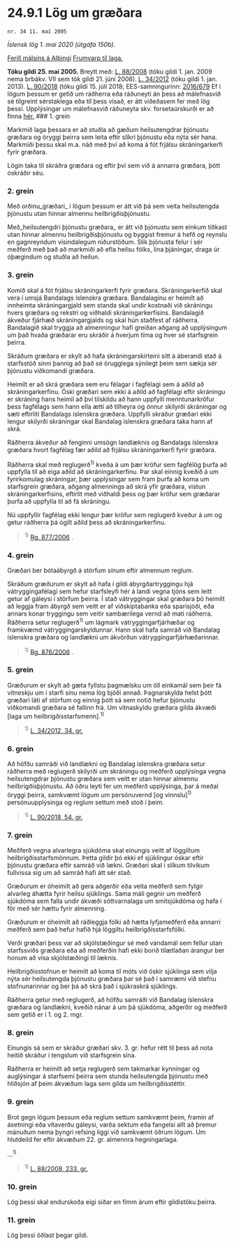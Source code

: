# 24.9.1 Lög um græðara

`nr. 34 11. maí 2005`

_Íslensk lög 1. maí 2020 (útgáfa 150b)._

[Ferill málsins á Alþingi](https://www.althingi.is/thingstorf/thingmalalistar-eftir-thingum/ferill/?ltg=131&mnr=246)
[Frumvarp til laga.](https://www.althingi.is/altext/131/s/0257.html)

**Tóku gildi 25. maí 2005.**
Breytt með:
[L. 88/2008](https://althingi.is/altext/stjt/2008.088.html) (tóku gildi 1. jan. 2009 nema brbákv. VII sem tók gildi 21. júní 2008).
[L. 34/2012](https://althingi.is/altext/stjt/2012.034.html) (tóku gildi 1. jan. 2013).
[L. 90/2018](https://althingi.is/altext/stjt/2018.090.html) (tóku gildi 15. júlí 2018;
EES-samningurinn:
[2016/679](https://althingi.is/lagasafn/pdf/150b/i32016R0679.pdf) 
Ef í lögum þessum er getið um ráðherra eða ráðuneyti án þess að málefnasvið sé tilgreint sérstaklega eða til þess vísað, er átt viðeðasem fer með lög þessi. Upplýsingar um málefnasvið ráðuneyta skv. forsetaúrskurði er að finna [hér.](2018119.md) ### 1. grein



Markmið laga þessara er að stuðla að gæðum heilsutengdrar þjónustu græðara og öryggi þeirra sem leita eftir slíkri þjónustu eða nýta sér hana. Markmiði þessu skal m.a. náð með því að koma á fót frjálsu skráningarkerfi fyrir græðara.

Lögin taka til skráðra græðara og eftir því sem við á annarra græðara, þótt óskráðir séu.

### 2. grein



Með orðinu_græðari_ í lögum þessum er átt við þá sem veita heilsutengda þjónustu utan hinnar almennu heilbrigðisþjónustu.

Með_heilsutengdri þjónustu græðara_ er átt við þjónustu sem einkum tíðkast utan hinnar almennu heilbrigðisþjónustu og byggist fremur á hefð og reynslu en gagnreyndum vísindalegum niðurstöðum. Slík þjónusta felur í sér meðferð með það að markmiði að efla heilsu fólks, lina þjáningar, draga úr óþægindum og stuðla að heilun.

### 3. grein



Komið skal á fót frjálsu skráningarkerfi fyrir græðara. Skráningarkerfið skal vera í umsjá Bandalags íslenskra græðara. Bandalaginu er heimilt að innheimta skráningargjald sem standa skal undir kostnaði við skráningu hvers græðara og rekstri og viðhaldi skráningarkerfisins. Bandalagið ákveður fjárhæð skráningargjalds og skal hún staðfest af ráðherra. Bandalagið skal tryggja að almenningur hafi greiðan aðgang að upplýsingum um það hvaða græðarar eru skráðir á hverjum tíma og hver sé starfsgrein þeirra.

Skráðum græðara er skylt að hafa skráningarskírteini sitt á áberandi stað á starfsstöð sinni þannig að það sé örugglega sýnilegt þeim sem sækja sér þjónustu viðkomandi græðara.

Heimilt er að skrá græðara sem eru félagar í fagfélagi sem á aðild að skráningarkerfinu. Óski græðari sem ekki á aðild að fagfélagi eftir skráningu er skráning hans heimil að því tilskildu að hann uppfylli menntunarkröfur þess fagfélags sem hann ella ætti að tilheyra og önnur skilyrði skráningar og sæti eftirliti Bandalags íslenskra græðara. Uppfylli skráður græðari ekki lengur skilyrði skráningar skal Bandalag íslenskra græðara taka hann af skrá.

Ráðherra ákveður að fenginni umsögn landlæknis og Bandalags íslenskra græðara hvort fagfélag fær aðild að frjálsu skráningarkerfi fyrir græðara.

Ráðherra skal með reglugerð<sup>1)</sup> kveða á um þær kröfur sem fagfélög þurfa að uppfylla til að eiga aðild að skráningarkerfinu. Þar skal einnig kveðið á um fyrirkomulag skráningar, þær upplýsingar sem fram þurfa að koma um starfsgrein græðara, aðgang almennings að skrá yfir græðara, vistun skráningarkerfisins, eftirlit með viðhaldi þess og þær kröfur sem græðarar þurfa að uppfylla til að fá skráningu.

Nú uppfyllir fagfélag ekki lengur þær kröfur sem reglugerð kveður á um og getur ráðherra þá ógilt aðild þess að skráningarkerfinu.

> <sup>1)</sup> [Rg. 877/2006](https://www.reglugerd.is/reglugerdir/allar/nr/877-2006) .



### 4. grein



Græðari ber bótaábyrgð á störfum sínum eftir almennum reglum.

Skráðum græðurum er skylt að hafa í gildi ábyrgðartryggingu hjá vátryggingafélagi sem hefur starfsleyfi hér á landi vegna tjóns sem leitt getur af gáleysi í störfum þeirra. Í stað vátryggingar skal græðara þó heimilt að leggja fram ábyrgð sem veitt er af viðskiptabanka eða sparisjóði, eða annars konar tryggingu sem veitir sambærilega vernd að mati ráðherra. Ráðherra setur reglugerð<sup>1)</sup> um lágmark vátryggingarfjárhæðar og framkvæmd vátryggingarskyldunnar. Hann skal hafa samráð við Bandalag íslenskra græðara og landlækni um ákvörðun vátryggingarfjárhæðarinnar.

> <sup>1)</sup> [Rg. 876/2006](https://www.reglugerd.is/reglugerdir/allar/nr/876-2006) .



### 5. grein



Græðurum er skylt að gæta fyllstu þagmælsku um öll einkamál sem þeir fá vitneskju um í starfi sínu nema lög bjóði annað. Þagnarskylda helst þótt græðari láti af störfum og einnig þótt sá sem notið hefur þjónustu viðkomandi græðara sé fallinn frá. Um vitnaskyldu græðara gilda ákvæði [laga um heilbrigðisstarfsmenn].<sup>1)</sup> 

> <sup>1)</sup> [L. 34/2012, 34. gr.](https://althingi.is/altext/stjt/2012.034.html#G34)

### 6. grein



Að höfðu samráði við landlækni og Bandalag íslenskra græðara setur ráðherra með reglugerð skilyrði um skráningu og meðferð upplýsinga vegna heilsutengdrar þjónustu græðara sem veitt er utan hinnar almennu heilbrigðisþjónustu. Að öðru leyti fer um meðferð upplýsinga, þar á meðal öryggi þeirra, samkvæmt lögum um persónuvernd [og vinnslu]<sup>1)</sup> persónuupplýsinga og reglum settum með stoð í þeim.

> <sup>1)</sup> [L. 90/2018, 54. gr.](https://althingi.is/altext/stjt/2018.090.html#G54)

### 7. grein



Meðferð vegna alvarlegra sjúkdóma skal einungis veitt af löggiltum heilbrigðisstarfsmönnum. Þetta gildir þó ekki ef sjúklingur óskar eftir þjónustu græðara eftir samráð við lækni. Græðari skal í slíkum tilvikum fullvissa sig um að samráð hafi átt sér stað.

Græðurum er óheimilt að gera aðgerðir eða veita meðferð sem fylgir alvarleg áhætta fyrir heilsu sjúklings. Sama máli gegnir um meðferð sjúkdóma sem falla undir ákvæði sóttvarnalaga um smitsjúkdóma og hafa í för með sér hættu fyrir almenning.

Græðurum er óheimilt að ráðleggja fólki að hætta lyfjameðferð eða annarri meðferð sem það hefur hafið hjá löggiltu heilbrigðisstarfsfólki.

Verði græðari þess var að skjólstæðingur sé með vandamál sem fellur utan starfssviðs græðara eða að meðferðin hafi ekki borið tilætlaðan árangur ber honum að vísa skjólstæðingi til læknis.

Heilbrigðisstofnun er heimilt að koma til móts við óskir sjúklinga sem vilja nýta sér heilsutengda þjónustu græðara þar sé það í samræmi við stefnu stofnunarinnar og ber þá að skrá það í sjúkraskrá sjúklings.

Ráðherra getur með reglugerð, að höfðu samráði við Bandalag íslenskra græðara og landlækni, kveðið nánar á um þá sjúkdóma, aðgerðir og meðferð sem getið er í 1. og 2. mgr.

### 8. grein



Einungis sá sem er skráður græðari skv. 3. gr. hefur rétt til þess að nota heitið skráður í tengslum við starfsgrein sína.

Ráðherra er heimilt að setja reglugerð sem takmarkar kynningar og auglýsingar á starfsemi þeirra sem stunda heilsutengda þjónustu með hliðsjón af þeim ákvæðum laga sem gilda um heilbrigðisstéttir.

### 9. grein



Brot gegn lögum þessum eða reglum settum samkvæmt þeim, framin af ásetningi eða vítaverðu gáleysi, varða sektum eða fangelsi allt að þremur mánuðum nema þyngri refsing liggi við samkvæmt öðrum lögum. Um hlutdeild fer eftir ákvæðum 22. gr. almennra hegningarlaga.

…<sup>1)</sup> 

> <sup>1)</sup> [L. 88/2008, 233. gr.](https://althingi.is/altext/stjt/2008.088.html#G233)

### 10. grein



Lög þessi skal endurskoða eigi síðar en fimm árum eftir gildistöku þeirra.

### 11. grein



Lög þessi öðlast þegar gildi.
